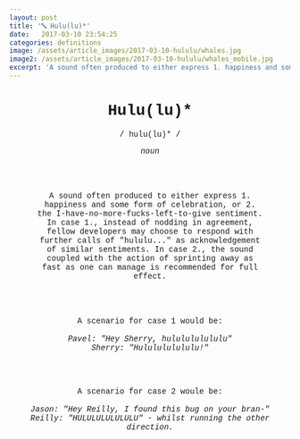 ```yaml
---
layout: post
title: '🔤 Hulu(lu)*'
date:   2017-03-10 23:54:25
categories: definitions
image: /assets/article_images/2017-03-10-hululu/whales.jpg
image2: /assets/article_images/2017-03-10-hululu/whales_mobile.jpg
excerpt: 'A sound often produced to either express 1. happiness and some form of celebration, or 2. the I-have-no-more-fucks-left-to-give sentiment.'
---
```

<head>
<style>
h1 {font-family: "Courier New"}
p {font-family: "Courier New"}
</style>
</head>
<center>
<h1>Hulu(lu)*</h1>
<p>/ hulu(lu)* /</p>
<p><em>noun</em></p>
<p style="padding:50px 50px 50px 50px">
A sound often produced to either express 1. happiness and some form of celebration, or 2. the I-have-no-more-fucks-left-to-give sentiment. In case 1., instead of nodding in agreement, fellow developers may choose to respond with further calls of "hululu..." as acknowledgement of similar sentiments. In case 2., the sound coupled with the action of sprinting away as fast as one can manage is recommended for full effect.
</p>
<p>
A scenario for case 1 would be:<br/><br/>
<em>
Pavel: "Hey Sherry, hululululululu"<br/>
Sherry: "Hululululululu!"<br/>
</em>
</p>
<br/><br/>
<p>
A scenario for case 2 woule be:<br/><br/>
<em>
Jason: "Hey Reilly, I found this bug on your bran-"<br/>
Reilly: "HULULULULULULU" - whilst running the other direction.<br/>
</em>
</p>
